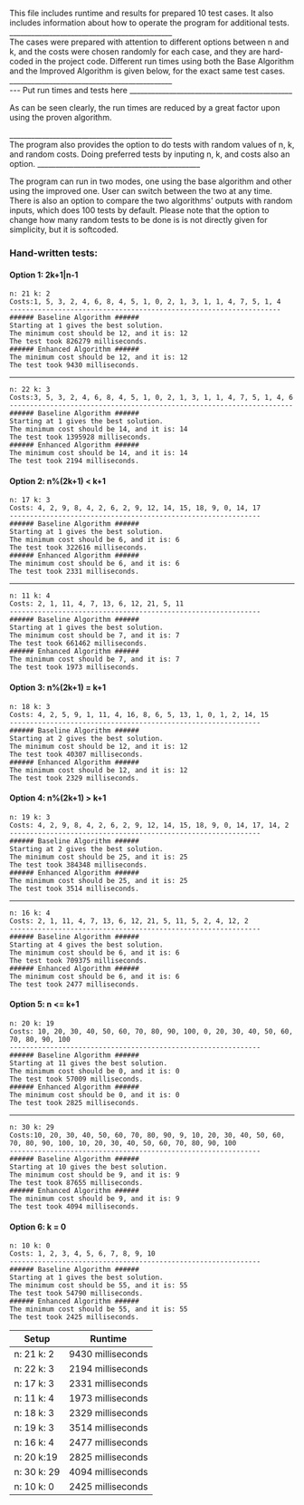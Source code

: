 This file includes runtime and results for prepared 10 test cases.
It also includes information about how to operate the program for
additional tests.
_____________________________________________ <br>
The cases were prepared with attention to different options between n
and k, and the costs were chosen randomly for each case, and they are 
hard-coded in the project code. Different run times using both the
Base Algorithm and the Improved Algorithm is given below, for the
exact same test cases.
_____________________________________________ <br>
--- Put run times and tests here
_____________________________________________ <br>

As can be seen clearly, the run times are reduced by a
great factor upon using the proven algorithm.

_____________________________________________<br>
The program also provides the option to do tests with
random values of n, k, and random costs. Doing
preferred tests by inputing n, k, and costs also
an option.
_____________________________________________ <br>

The program can run in two modes, one using the base
algorithm and other using the improved one. User can switch
between the two at any time. There is also an option to
compare the two algorithms' outputs with random inputs,
which does 100 tests by default. Please note that the 
option to change how many random tests to be done is 
is not directly given for simplicity, but it is softcoded.


### Hand-written tests: 

#### Option 1: 2k+1|n-1

    n: 21 k: 2 
    Costs:1, 5, 3, 2, 4, 6, 8, 4, 5, 1, 0, 2, 1, 3, 1, 1, 4, 7, 5, 1, 4 
    -------------------------------------------------------------------
    ###### Baseline Algorithm ######
    Starting at 1 gives the best solution.  
    The minimum cost should be 12, and it is: 12
    The test took 826279 milliseconds. 
    ###### Enhanced Algorithm ###### 
    The minimum cost should be 12, and it is: 12
    The test took 9430 milliseconds.
---
    n: 22 k: 3 
    Costs:3, 5, 3, 2, 4, 6, 8, 4, 5, 1, 0, 2, 1, 3, 1, 1, 4, 7, 5, 1, 4, 6 
    ----------------------------------------------------------------------
    ###### Baseline Algorithm ######
    Starting at 1 gives the best solution. 
    The minimum cost should be 14, and it is: 14 
    The test took 1395928 milliseconds. 
    ###### Enhanced Algorithm ###### 
    The minimum cost should be 14, and it is: 14
    The test took 2194 milliseconds.

#### Option 2: n%(2k+1) < k+1
    n: 17 k: 3 
    Costs: 4, 2, 9, 8, 4, 2, 6, 2, 9, 12, 14, 15, 18, 9, 0, 14, 17 
    --------------------------------------------------------------
    ###### Baseline Algorithm ######
    Starting at 1 gives the best solution. 
    The minimum cost should be 6, and it is: 6 
    The test took 322616 milliseconds. 
    ###### Enhanced Algorithm ###### 
    The minimum cost should be 6, and it is: 6
    The test took 2331 milliseconds.
---
    n: 11 k: 4 
    Costs: 2, 1, 11, 4, 7, 13, 6, 12, 21, 5, 11 
    --------------------------------------------------------------
    ###### Baseline Algorithm ######
    Starting at 1 gives the best solution. 
    The minimum cost should be 7, and it is: 7 
    The test took 661462 milliseconds. 
    ###### Enhanced Algorithm ###### 
    The minimum cost should be 7, and it is: 7
    The test took 1973 milliseconds.

#### Option 3: n%(2k+1) = k+1
    n: 18 k: 3 
    Costs: 4, 2, 5, 9, 1, 11, 4, 16, 8, 6, 5, 13, 1, 0, 1, 2, 14, 15
    --------------------------------------------------------------
    ###### Baseline Algorithm ######
    Starting at 2 gives the best solution.
    The minimum cost should be 12, and it is: 12 
    The test took 40307 milliseconds.
    ###### Enhanced Algorithm ###### 
    The minimum cost should be 12, and it is: 12
    The test took 2329 milliseconds.

#### Option 4: n%(2k+1) > k+1
    n: 19 k: 3 
    Costs: 4, 2, 9, 8, 4, 2, 6, 2, 9, 12, 14, 15, 18, 9, 0, 14, 17, 14, 2 
    --------------------------------------------------------------
    ###### Baseline Algorithm ######
    Starting at 2 gives the best solution.
    The minimum cost should be 25, and it is: 25 
    The test took 384348 milliseconds. 
    ###### Enhanced Algorithm ###### 
    The minimum cost should be 25, and it is: 25
    The test took 3514 milliseconds.
---
    n: 16 k: 4 
    Costs: 2, 1, 11, 4, 7, 13, 6, 12, 21, 5, 11, 5, 2, 4, 12, 2 
    --------------------------------------------------------------
    ###### Baseline Algorithm ######
    Starting at 4 gives the best solution.
    The minimum cost should be 6, and it is: 6 
    The test took 709375 milliseconds. 
    ###### Enhanced Algorithm ###### 
    The minimum cost should be 6, and it is: 6
    The test took 2477 milliseconds.
#### Option 5: n <= k+1
    n: 20 k: 19 
    Costs: 10, 20, 30, 40, 50, 60, 70, 80, 90, 100, 0, 20, 30, 40, 50, 60, 70, 80, 90, 100 
    --------------------------------------------------------------
    ###### Baseline Algorithm ######
    Starting at 11 gives the best solution. 
    The minimum cost should be 0, and it is: 0
    The test took 57009 milliseconds.
    ###### Enhanced Algorithm ###### 
    The minimum cost should be 0, and it is: 0
    The test took 2825 milliseconds.    
---
    n: 30 k: 29 
    Costs:10, 20, 30, 40, 50, 60, 70, 80, 90, 9, 10, 20, 30, 40, 50, 60, 70, 80, 90, 100, 10, 20, 30, 40, 50, 60, 70, 80, 90, 100 
    --------------------------------------------------------------
    ###### Baseline Algorithm ######
    Starting at 10 gives the best solution. 
    The minimum cost should be 9, and it is: 9 
    The test took 87655 milliseconds. 
    ###### Enhanced Algorithm ###### 
    The minimum cost should be 9, and it is: 9
    The test took 4094 milliseconds.
#### Option 6: k = 0
    n: 10 k: 0 
    Costs: 1, 2, 3, 4, 5, 6, 7, 8, 9, 10 
    --------------------------------------------------------------
    ###### Baseline Algorithm ######
    Starting at 1 gives the best solution. 
    The minimum cost should be 55, and it is: 55 
    The test took 54790 milliseconds. 
    ###### Enhanced Algorithm ###### 
    The minimum cost should be 55, and it is: 55
    The test took 2425 milliseconds.
    
    
    
Setup | Runtime
--| -- 
 n: 21 k: 2 | 9430 milliseconds
 n: 22 k: 3 | 2194 milliseconds
 n: 17 k: 3 | 2331 milliseconds
 n: 11 k: 4 | 1973 milliseconds
 n: 18 k: 3 | 2329 milliseconds
 n: 19 k: 3 | 3514 milliseconds
 n: 16 k: 4 | 2477 milliseconds
 n: 20 k:19 |2825 milliseconds
 n: 30 k: 29 | 4094 milliseconds
n: 10 k: 0 | 2425 milliseconds
